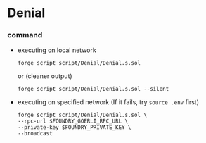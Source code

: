 # Denial
### command
- executing on local network
    ```
    forge script script/Denial/Denial.s.sol
    ```
    or (cleaner output)
    ```
    forge script script/Denial/Denial.s.sol --silent
    ```
- executing on specified network (If it fails, try `source .env` first)
    ```
    forge script script/Denial/Denial.s.sol \
    --rpc-url $FOUNDRY_GOERLI_RPC_URL \
    --private-key $FOUNDRY_PRIVATE_KEY \
    --broadcast
    ```